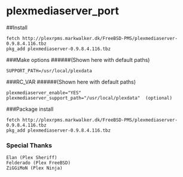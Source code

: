 plexmediaserver_port
====================

##Install

```no-highlight
fetch http://plexrpms.markwalker.dk/FreeBSD-PMS/plexmediaserver-0.9.8.4.116.tbz
pkg_add plexmediaserver-0.9.8.4.116.tbz
```

###Make options
######(Shown here with default paths)

```no-highlight
SUPPORT_PATH=/usr/local/plexdata
```

###RC_VAR
######(Shown here with default paths)

```no-highlight
plexmediaserver_enable="YES"
plexmediaserver_support_path="/usr/local/plexdata"  (optional)
```

###Package install

```no-highlight
fetch http://plexrpms.markwalker.dk/FreeBSD-PMS/plexmediaserver-0.9.8.4.116.tbz
pkg_add plexmediaserver-0.9.8.4.116.tbz
```

### Special Thanks
```no-highlight
Elan (Plex Sheriff)
Felderado (Plex FreeBSD)
ZiGGiMoN (Plex Ninja)
```
